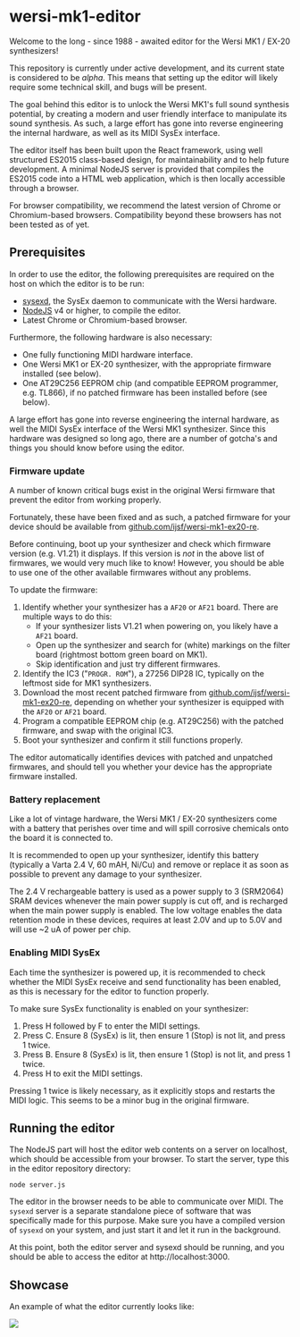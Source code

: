 # wersi-mk1-editor

Welcome to the long - since 1988 - awaited editor for the Wersi MK1 / EX-20 synthesizers!

This repository is currently under active development, and its current state is considered to be *alpha*. This means that setting up the editor will likely require some technical skill, and bugs will be present.

The goal behind this editor is to unlock the Wersi MK1's full sound synthesis potential, by creating a modern and user friendly interface to manipulate its sound synthesis. As such, a large effort has gone into reverse engineering the internal hardware, as well as its MIDI SysEx interface.

The editor itself has been built upon the React framework, using well structured ES2015 class-based design, for maintainability and to help future development. A minimal NodeJS server is provided that compiles the ES2015 code into a HTML web application, which is then locally accessible through a browser.

For browser compatibility, we recommend the latest version of Chrome or Chromium-based browsers. Compatibility beyond these browsers has not been tested as of yet.

## Prerequisites

In order to use the editor, the following prerequisites are required on the host on which the editor is to be run:

* [sysexd](https://github.com/ijsf/sysexd), the SysEx daemon to communicate with the Wersi hardware.
* [NodeJS](https://nodejs.org/en/) v4 or higher, to compile the editor.
* Latest Chrome or Chromium-based browser.

Furthermore, the following hardware is also necessary:

* One fully functioning MIDI hardware interface.
* One Wersi MK1 or EX-20 synthesizer, with the appropriate firmware installed (see below).
* One AT29C256 EEPROM chip (and compatible EEPROM programmer, e.g. TL866), if no patched firmware has been installed before (see below).

A large effort has gone into reverse engineering the internal hardware, as well the MIDI SysEx interface of the Wersi MK1 synthesizer. Since this hardware was designed so long ago, there are a number of gotcha's and things you should know before using the editor.

### Firmware update

A number of known critical bugs exist in the original Wersi firmware that prevent the editor from working properly.

Fortunately, these have been fixed and as such, a patched firmware for your device should be available from [github.com/ijsf/wersi-mk1-ex20-re](https://github.com/ijsf/wersi-mk1-ex20-re/tree/master/firmwares).

Before continuing, boot up your synthesizer and check which firmware version (e.g. V1.21) it displays. If this version is *not* in the above list of firmwares, we would very much like to know! However, you should be able to use one of the other available firmwares without any problems.

To update the firmware:

1. Identify whether your synthesizer has a `AF20` or `AF21` board. There are multiple ways to do this:
	* If your synthesizer lists V1.21 when powering on, you likely have a `AF21` board.
	* Open up the synthesizer and search for (white) markings on the filter board (rightmost bottom green board on MK1).
	* Skip identification and just try different firmwares.
2. Identify the IC3 ("`PROGR. ROM`"), a 27256 DIP28 IC, typically on the leftmost side for MK1 synthesizers.
3. Download the most recent patched firmware from [github.com/ijsf/wersi-mk1-ex20-re](https://github.com/ijsf/wersi-mk1-ex20-re/tree/master/firmwares), depending on whether your synthesizer is equipped with the `AF20` or `AF21` board.
4. Program a compatible EEPROM chip (e.g. AT29C256) with the patched firmware, and swap with the original IC3.
5. Boot your synthesizer and confirm it still functions properly.

The editor automatically identifies devices with patched and unpatched firmwares, and should tell you whether your device has the appropriate firmware installed.

### Battery replacement

Like a lot of vintage hardware, the Wersi MK1 / EX-20 synthesizers come with a battery that perishes over time and will spill corrosive chemicals onto the board it is connected to.

It is recommended to open up your synthesizer, identify this battery (typically a Varta 2.4 V, 60 mAH, Ni/Cu) and remove or replace it as soon as possible to prevent any damage to your synthesizer.

The 2.4 V rechargeable battery is used as a power supply to 3 (SRM2064) SRAM devices whenever the main power supply is cut off, and is recharged when the main power supply is enabled. The low voltage enables the data retention mode in these devices, requires at least 2.0V and up to 5.0V and will use ~2 uA of power per chip. 

### Enabling MIDI SysEx

Each time the synthesizer is powered up, it is recommended to check whether the MIDI SysEx receive and send functionality has been enabled, as this is necessary for the editor to function properly.

To make sure SysEx functionality is enabled on your synthesizer:

1. Press H followed by F to enter the MIDI settings.
2. Press C. Ensure 8 (SysEx) is lit, then ensure 1 (Stop) is not lit, and press 1 twice.
3. Press B. Ensure 8 (SysEx) is lit, then ensure 1 (Stop) is not lit, and press 1 twice.
4. Press H to exit the MIDI settings.

Pressing 1 twice is likely necessary, as it explicitly stops and restarts the MIDI logic. This seems to be a minor bug in the original firmware.

## Running the editor

The NodeJS part will host the editor web contents on a server on localhost, which should be accessible from your browser. To start the server, type this in the editor repository directory:

    node server.js

The editor in the browser needs to be able to communicate over MIDI. The `sysexd` server is a separate standalone piece of software that was specifically made for this purpose. Make sure you have a compiled version of `sysexd` on your system, and just start it and let it run in the background.

At this point, both the editor server and sysexd should be running, and you should be able to access the editor at http://localhost:3000.

## Showcase

An example of what the editor currently looks like:

<img src="https://pbs.twimg.com/media/CvZI_mvWEAAGYRq.jpg:large">
